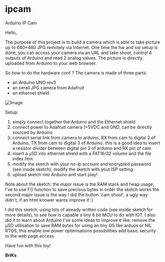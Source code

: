 ipcam
=====

Arduino IP Cam

Hello,

The purpose of this project is to build a camera which is able to take picture up to 640*480 JPG remotely via Internet.
One time the hw and sw setup is done, you can access your camera via an URL and take shoot, control 4 outputs of Arduino and read 2 analog values.
The picture is directly uploaded from Arduino to your web browser.

So how to do the hardware conf ?
The camera is made of three parts:
* an Arduino UNO rev3
* an serail JPG camera from Adafruit
* an ethernet shield

![Image](http://tof.canardpc.com/view/f2202f10-cc62-471e-ac7c-6d7d01a113ec.jpg][img]http://tof.canardpc.com/preview2/f2202f10-cc62-471e-ac7c-6d7d01a113ec.jpg?raw=true)

Setup:

1.  simply connect together the Arduino and the Ethernet shield
2.  connect power to Adafruit camera (+5VDC and GND, can be directly sourced by Arduino
3.  connect serial link from camera to arduino, RX from cam to digital 2 of Arduino, TX from cam to digital 3 of Arduino, this is a good idea to insert a resistor divider between digital pin 2 of arduino and RX pin of cam
4.  insert a µSD into ethernet shield with a FAT16/32 volume and the file index.htm
5.  modify the sketch with your no-ip account and encrypted password (see inside sketch), modify the sketch with yout ISP setting
6.  upload sketch into Arduino and start play!

Note about the sketch:
the major issue is the RAM stack and heap usage, I've to use F() function to save precious bytes in order the sketch works
the second major issue is the way I did the button 'cam shoot', a ugly way didn't, if an html knower wants improve it :)

I did this sketch, using lots of already written code (see inside sketch for more details), to see how is capable a tiny 8 bit MCU to do with IOT.
I also did it to learn about Arduino
I've some ideas to improve it like:
remove the µSD utilisation to save RAM bytes for using an tiny OS like arduos or NIL RTOS, this enable low power optimisations possibilities
add basic security to the web page access

Have fun with this toy!

__BriKs__
